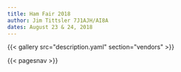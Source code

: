 ```yaml
---
title: Ham Fair 2018
author: Jim Tittsler 7J1AJH/AI8A
dates: August 23 & 24, 2018
---
```


{{< gallery src="description.yaml" section="vendors" >}}

{{< pagesnav >}}
